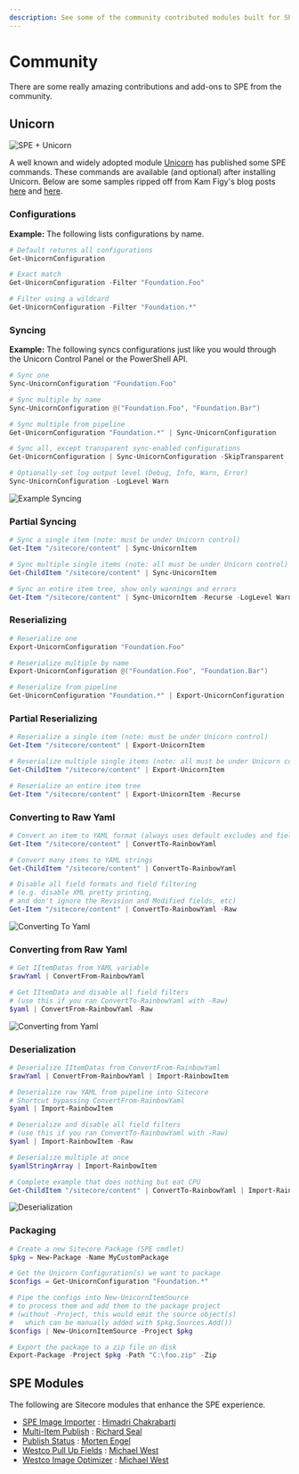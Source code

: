 ```yaml
---
description: See some of the community contributed modules built for SPE.
---
```


# Community

There are some really amazing contributions and add-ons to SPE from the community.

## Unicorn

![SPE + Unicorn](https://user-images.githubusercontent.com/933163/50198867-4053b380-0313-11e9-9e46-5eb5513417ff.png)

A well known and widely adopted module [Unicorn](https://github.com/SitecoreUnicorn/Unicorn) has published some SPE commands. These commands are available \(and optional\) after installing Unicorn. Below are some samples ripped off from Kam Figy's blog posts [here](https://kamsar.net/index.php/2017/02/Unicorn-4-Preview-Part-2-SPE-Support/) and [here](https://kamsar.net/index.php/2017/02/Unicorn-4-Preview-Part-2-5-Generating-Packages-with-SPE/).

### Configurations

**Example:** The following lists configurations by name.

```powershell
# Default returns all configurations
Get-UnicornConfiguration

# Exact match
Get-UnicornConfiguration -Filter "Foundation.Foo"

# Filter using a wildcard
Get-UnicornConfiguration -Filter "Foundation.*"
```

### Syncing

**Example:** The following syncs configurations just like you would through the Unicorn Control Panel or the PowerShell API.

```powershell
# Sync one
Sync-UnicornConfiguration "Foundation.Foo"

# Sync multiple by name
Sync-UnicornConfiguration @("Foundation.Foo", "Foundation.Bar")

# Sync multiple from pipeline
Get-UnicornConfiguration "Foundation.*" | Sync-UnicornConfiguration

# Sync all, except transparent sync-enabled configurations
Get-UnicornConfiguration | Sync-UnicornConfiguration -SkipTransparent

# Optionally set log output level (Debug, Info, Warn, Error)
Sync-UnicornConfiguration -LogLevel Warn
```

![Example Syncing](https://user-images.githubusercontent.com/933163/50114210-9ccaac00-0209-11e9-9241-2738b50b1f75.png)

### Partial Syncing

```powershell
# Sync a single item (note: must be under Unicorn control)
Get-Item "/sitecore/content" | Sync-UnicornItem

# Sync multiple single items (note: all must be under Unicorn control)
Get-ChildItem "/sitecore/content" | Sync-UnicornItem 

# Sync an entire item tree, show only warnings and errors
Get-Item "/sitecore/content" | Sync-UnicornItem -Recurse -LogLevel Warn
```

### Reserializing

```powershell
# Reserialize one
Export-UnicornConfiguration "Foundation.Foo"

# Reserialize multiple by name
Export-UnicornConfiguration @("Foundation.Foo", "Foundation.Bar")

# Reserialize from pipeline
Get-UnicornConfiguration "Foundation.*" | Export-UnicornConfiguration
```

### Partial Reserializing

```powershell
# Reserialize a single item (note: must be under Unicorn control)
Get-Item "/sitecore/content" | Export-UnicornItem

# Reserialize multiple single items (note: all must be under Unicorn control)
Get-ChildItem "/sitecore/content" | Export-UnicornItem 

# Reserialize an entire item tree
Get-Item "/sitecore/content" | Export-UnicornItem -Recurse
```

### Converting to Raw Yaml

```powershell
# Convert an item to YAML format (always uses default excludes and field formatters)
Get-Item "/sitecore/content" | ConvertTo-RainbowYaml

# Convert many items to YAML strings
Get-ChildItem "/sitecore/content" | ConvertTo-RainbowYaml

# Disable all field formats and field filtering
# (e.g. disable XML pretty printing,
# and don't ignore the Revision and Modified fields, etc)
Get-Item "/sitecore/content" | ConvertTo-RainbowYaml -Raw
```

![Converting To Yaml](https://user-images.githubusercontent.com/933163/50114470-32663b80-020a-11e9-917c-6707e85524dd.png)

### Converting from Raw Yaml

```powershell
# Get IItemDatas from YAML variable
$rawYaml | ConvertFrom-RainbowYaml

# Get IItemData and disable all field filters
# (use this if you ran ConvertTo-RainbowYaml with -Raw)
$yaml | ConvertFrom-RainbowYaml -Raw
```

![Converting from Yaml](https://user-images.githubusercontent.com/933163/50114544-5cb7f900-020a-11e9-90a7-f5b834eb7285.png)

### Deserialization

```powershell
# Deserialize IItemDatas from ConvertFrom-RainbowYaml
$rawYaml | ConvertFrom-RainbowYaml | Import-RainbowItem

# Deserialize raw YAML from pipeline into Sitecore 
# Shortcut bypassing ConvertFrom-RainbowYaml
$yaml | Import-RainbowItem

# Deserialize and disable all field filters
# (use this if you ran ConvertTo-RainbowYaml with -Raw)
$yaml | Import-RainbowItem -Raw

# Deserialize multiple at once
$yamlStringArray | Import-RainbowItem

# Complete example that does nothing but eat CPU
Get-ChildItem "/sitecore/content" | ConvertTo-RainbowYaml | Import-RainbowItem
```

![Deserialization](https://user-images.githubusercontent.com/933163/50114603-8bce6a80-020a-11e9-8876-2df4d24e5443.png)

### Packaging

```powershell
# Create a new Sitecore Package (SPE cmdlet)
$pkg = New-Package -Name MyCustomPackage

# Get the Unicorn Configuration(s) we want to package
$configs = Get-UnicornConfiguration "Foundation.*" 

# Pipe the configs into New-UnicornItemSource 
# to process them and add them to the package project
# (without -Project, this would emit the source object(s) 
#   which can be manually added with $pkg.Sources.Add())
$configs | New-UnicornItemSource -Project $pkg

# Export the package to a zip file on disk
Export-Package -Project $pkg -Path "C:\foo.zip" -Zip
```

## SPE Modules

The following are Sitecore modules that enhance the SPE experience.

* [SPE Image Importer](https://marketplace.sitecore.net/en/Modules/S/SPE_Image_Uploader_Module10.aspx) : [Himadri Chakrabarti](https://twitter.com/himadric)
* [Multi-Item Publish](https://www.sitecorenutsbolts.net/2015/12/14/Multi-Item-Publish-with-Sitecore-Powershell-Extensions/) : [Richard Seal](https://twitter.com/rich_seal)
* [Publish Status](http://marketplace.sitecore.net/Modules/P/Publish_Status_for_Sitecore_Powershell_Extensions.aspx?sc_lang=en) : [Morten Engel](https://mortenengel.blogspot.com/2018/11/publish-viewercanceler-using-sitecore.html)
* [Westco Pull Up Fields](https://github.com/michaellwest/westco-spe-pullupfields) : [Michael West](https://twitter.com/MichaelWest101)
* [Westco Image Optimizer](https://github.com/michaellwest/westco-spe-imageoptimizer) : [Michael West](https://twitter.com/MichaelWest101)


